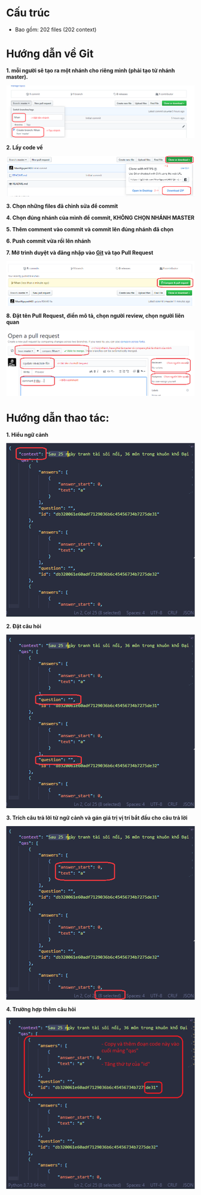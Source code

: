 # Cấu trúc
- Bao gồm: 202 files (202 context)

# Hướng dẫn về Git

**1. mỗi người sẽ tạo ra một nhánh cho riêng mình (phải tạo từ nhánh master).**

![](pic/brand.png)

**2. Lấy code về**

![](pic/clone-code.png)

**3. Chọn những files đã chỉnh sửa để commit**

**4. Chọn đúng nhánh của mình để commit, KHÔNG CHỌN NHÁNH MASTER**

**5. Thêm comment vào commit và commit lên đúng nhánh đã chọn**

**6. Push commit vừa rồi lên nhánh**

**7. Mở trình duyệt và đăng nhập vào [Git](https://github.com/NhanNguyen1403/QA-vi-data) và tạo Pull Request**

![](pic/create-pr.png)

**8. Đặt tên Pull Request, điền mô tả, chọn người review, chọn người liên quan**

![](pic/pr-info.png)

# Hướng dẫn thao tác:

**1. Hiểu ngữ cảnh**

![](pic/context.png)

**2. Đặt câu hỏi**

![](pic/question.png)

**3. Trích câu trả lời từ ngữ cảnh và gán giá trị vị trí bắt đầu cho câu trả lời**

![](pic/answer.png)

**4. Trường hợp thêm câu hỏi**

![](pic/more-ques.png)